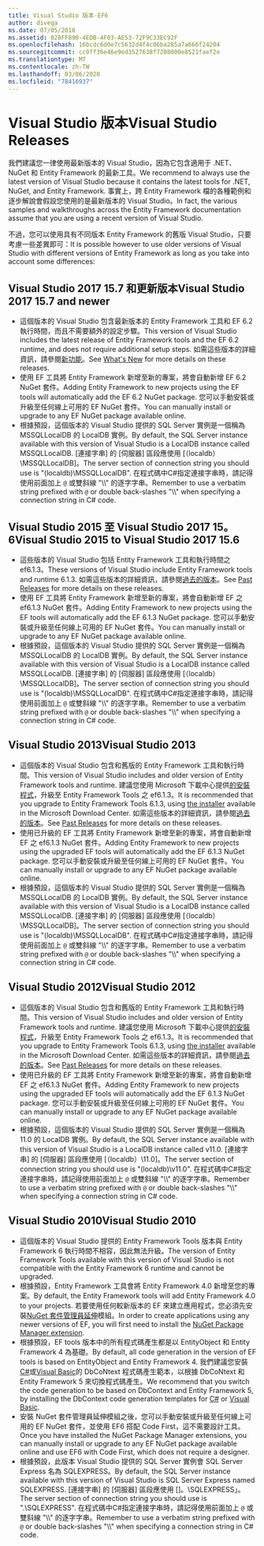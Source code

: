 ```yaml
---
title: Visual Studio 版本-EF6
author: divega
ms.date: 07/05/2018
ms.assetid: 028FF890-4EDB-4F03-AE53-72F9C33EC92F
ms.openlocfilehash: 16bcdc6d0e7c5632d4f4c06ba285a7a666f24204
ms.sourcegitcommit: cc0ff36e46e9ed3527638f7208000e8521faef2e
ms.translationtype: MT
ms.contentlocale: zh-TW
ms.lasthandoff: 03/06/2020
ms.locfileid: "78416937"
---
```

# <a name="visual-studio-releases"></a><span data-ttu-id="8d221-102">Visual Studio 版本</span><span class="sxs-lookup"><span data-stu-id="8d221-102">Visual Studio Releases</span></span>

<span data-ttu-id="8d221-103">我們建議您一律使用最新版本的 Visual Studio，因為它包含適用于 .NET、NuGet 和 Entity Framework 的最新工具。</span><span class="sxs-lookup"><span data-stu-id="8d221-103">We recommend to always use the latest version of Visual Studio because it contains the latest tools for .NET, NuGet, and Entity Framework.</span></span>
<span data-ttu-id="8d221-104">事實上，跨 Entity Framework 檔的各種範例和逐步解說會假設您使用的是最新版本的 Visual Studio。</span><span class="sxs-lookup"><span data-stu-id="8d221-104">In fact, the various samples and walkthroughs across the Entity Framework documentation assume that you are using a recent version of Visual Studio.</span></span>

<span data-ttu-id="8d221-105">不過，您可以使用具有不同版本 Entity Framework 的舊版 Visual Studio，只要考慮一些差異即可：</span><span class="sxs-lookup"><span data-stu-id="8d221-105">It is possible however to use older versions of Visual Studio with different versions of Entity Framework as long as you take into account some differences:</span></span>

## <a name="visual-studio-2017-157-and-newer"></a><span data-ttu-id="8d221-106">Visual Studio 2017 15.7 和更新版本</span><span class="sxs-lookup"><span data-stu-id="8d221-106">Visual Studio 2017 15.7 and newer</span></span>

- <span data-ttu-id="8d221-107">這個版本的 Visual Studio 包含最新版本的 Entity Framework 工具和 EF 6.2 執行時間，而且不需要額外的設定步驟。</span><span class="sxs-lookup"><span data-stu-id="8d221-107">This version of Visual Studio includes the latest release of Entity Framework tools and the EF 6.2 runtime, and does not require additional setup steps.</span></span>
<span data-ttu-id="8d221-108">如需這些版本的詳細資訊，請參閱[新功能](~/ef6/what-is-new/index.md)。</span><span class="sxs-lookup"><span data-stu-id="8d221-108">See [What's New](~/ef6/what-is-new/index.md) for more details on these releases.</span></span>
- <span data-ttu-id="8d221-109">使用 EF 工具將 Entity Framework 新增至新的專案，將會自動新增 EF 6.2 NuGet 套件。</span><span class="sxs-lookup"><span data-stu-id="8d221-109">Adding Entity Framework to new projects using the EF tools will automatically add the EF 6.2 NuGet package.</span></span>
<span data-ttu-id="8d221-110">您可以手動安裝或升級至任何線上可用的 EF NuGet 套件。</span><span class="sxs-lookup"><span data-stu-id="8d221-110">You can manually install or upgrade to any EF NuGet package available online.</span></span>
- <span data-ttu-id="8d221-111">根據預設，這個版本的 Visual Studio 提供的 SQL Server 實例是一個稱為 MSSQLLocalDB 的 LocalDB 實例。</span><span class="sxs-lookup"><span data-stu-id="8d221-111">By default, the SQL Server instance available with this version of Visual Studio is a LocalDB instance called MSSQLLocalDB.</span></span>
<span data-ttu-id="8d221-112">[連接字串] 的 [伺服器] 區段應使用 [（localdb）\\MSSQLLocalDB]。</span><span class="sxs-lookup"><span data-stu-id="8d221-112">The server section of connection string you should use is "(localdb)\\MSSQLLocalDB".</span></span>
<span data-ttu-id="8d221-113">在程式碼中C#指定連接字串時，請記得使用前面加上 `@` 或雙斜線 "\\\\" 的逐字字串。</span><span class="sxs-lookup"><span data-stu-id="8d221-113">Remember to use a verbatim string prefixed with `@` or double back-slashes "\\\\" when specifying a connection string in C# code.</span></span>  


## <a name="visual-studio-2015-to-visual-studio-2017-156"></a><span data-ttu-id="8d221-114">Visual Studio 2015 至 Visual Studio 2017 15。6</span><span class="sxs-lookup"><span data-stu-id="8d221-114">Visual Studio 2015 to Visual Studio 2017 15.6</span></span>

- <span data-ttu-id="8d221-115">這些版本的 Visual Studio 包括 Entity Framework 工具和執行時間之 ef6.1.3。</span><span class="sxs-lookup"><span data-stu-id="8d221-115">These versions of Visual Studio include Entity Framework tools and runtime 6.1.3.</span></span>
<span data-ttu-id="8d221-116">如需這些版本的詳細資訊，請參閱[過去的版本](~/ef6/what-is-new/past-releases.md#ef-613)。</span><span class="sxs-lookup"><span data-stu-id="8d221-116">See [Past Releases](~/ef6/what-is-new/past-releases.md#ef-613) for more details on these releases.</span></span>
- <span data-ttu-id="8d221-117">使用 EF 工具將 Entity Framework 新增至新的專案，將會自動新增 EF 之 ef6.1.3 NuGet 套件。</span><span class="sxs-lookup"><span data-stu-id="8d221-117">Adding Entity Framework to new projects using the EF tools will automatically add the EF 6.1.3 NuGet package.</span></span>
<span data-ttu-id="8d221-118">您可以手動安裝或升級至任何線上可用的 EF NuGet 套件。</span><span class="sxs-lookup"><span data-stu-id="8d221-118">You can manually install or upgrade to any EF NuGet package available online.</span></span>
- <span data-ttu-id="8d221-119">根據預設，這個版本的 Visual Studio 提供的 SQL Server 實例是一個稱為 MSSQLLocalDB 的 LocalDB 實例。</span><span class="sxs-lookup"><span data-stu-id="8d221-119">By default, the SQL Server instance available with this version of Visual Studio is a LocalDB instance called MSSQLLocalDB.</span></span>
<span data-ttu-id="8d221-120">[連接字串] 的 [伺服器] 區段應使用 [（localdb）\\MSSQLLocalDB]。</span><span class="sxs-lookup"><span data-stu-id="8d221-120">The server section of connection string you should use is "(localdb)\\MSSQLLocalDB".</span></span>
<span data-ttu-id="8d221-121">在程式碼中C#指定連接字串時，請記得使用前面加上 `@` 或雙斜線 "\\\\" 的逐字字串。</span><span class="sxs-lookup"><span data-stu-id="8d221-121">Remember to use a verbatim string prefixed with `@` or double back-slashes "\\\\" when specifying a connection string in C# code.</span></span>  


## <a name="visual-studio-2013"></a><span data-ttu-id="8d221-122">Visual Studio 2013</span><span class="sxs-lookup"><span data-stu-id="8d221-122">Visual Studio 2013</span></span>
- <span data-ttu-id="8d221-123">這個版本的 Visual Studio 包含和舊版的 Entity Framework 工具和執行時間。</span><span class="sxs-lookup"><span data-stu-id="8d221-123">This version of Visual Studio includes and older version of Entity Framework tools and runtime.</span></span>
<span data-ttu-id="8d221-124">建議您使用 Microsoft 下載中心提供[的安裝程式](https://www.microsoft.com/download/details.aspx?id=40762)，升級至 Entity Framework Tools 之 ef6.1.3。</span><span class="sxs-lookup"><span data-stu-id="8d221-124">It is recommended that you upgrade to Entity Framework Tools 6.1.3, using [the installer](https://www.microsoft.com/download/details.aspx?id=40762) available in the Microsoft Download Center.</span></span>
<span data-ttu-id="8d221-125">如需這些版本的詳細資訊，請參閱[過去的版本](~/ef6/what-is-new/past-releases.md#ef-613)。</span><span class="sxs-lookup"><span data-stu-id="8d221-125">See [Past Releases](~/ef6/what-is-new/past-releases.md#ef-613) for more details on these releases.</span></span>
- <span data-ttu-id="8d221-126">使用已升級的 EF 工具將 Entity Framework 新增至新的專案，將會自動新增 EF 之 ef6.1.3 NuGet 套件。</span><span class="sxs-lookup"><span data-stu-id="8d221-126">Adding Entity Framework to new projects using the upgraded EF tools will automatically add the EF 6.1.3 NuGet package.</span></span>
<span data-ttu-id="8d221-127">您可以手動安裝或升級至任何線上可用的 EF NuGet 套件。</span><span class="sxs-lookup"><span data-stu-id="8d221-127">You can manually install or upgrade to any EF NuGet package available online.</span></span>
- <span data-ttu-id="8d221-128">根據預設，這個版本的 Visual Studio 提供的 SQL Server 實例是一個稱為 MSSQLLocalDB 的 LocalDB 實例。</span><span class="sxs-lookup"><span data-stu-id="8d221-128">By default, the SQL Server instance available with this version of Visual Studio is a LocalDB instance called MSSQLLocalDB.</span></span>
<span data-ttu-id="8d221-129">[連接字串] 的 [伺服器] 區段應使用 [（localdb）\\MSSQLLocalDB]。</span><span class="sxs-lookup"><span data-stu-id="8d221-129">The server section of connection string you should use is "(localdb)\\MSSQLLocalDB".</span></span>
<span data-ttu-id="8d221-130">在程式碼中C#指定連接字串時，請記得使用前面加上 `@` 或雙斜線 "\\\\" 的逐字字串。</span><span class="sxs-lookup"><span data-stu-id="8d221-130">Remember to use a verbatim string prefixed with `@` or double back-slashes "\\\\" when specifying a connection string in C# code.</span></span>  

## <a name="visual-studio-2012"></a><span data-ttu-id="8d221-131">Visual Studio 2012</span><span class="sxs-lookup"><span data-stu-id="8d221-131">Visual Studio 2012</span></span>

- <span data-ttu-id="8d221-132">這個版本的 Visual Studio 包含和舊版的 Entity Framework 工具和執行時間。</span><span class="sxs-lookup"><span data-stu-id="8d221-132">This version of Visual Studio includes and older version of Entity Framework tools and runtime.</span></span>
<span data-ttu-id="8d221-133">建議您使用 Microsoft 下載中心提供[的安裝程式](https://www.microsoft.com/download/details.aspx?id=40762)，升級至 Entity Framework Tools 之 ef6.1.3。</span><span class="sxs-lookup"><span data-stu-id="8d221-133">It is recommended that you upgrade to Entity Framework Tools 6.1.3, using [the installer](https://www.microsoft.com/download/details.aspx?id=40762) available in the Microsoft Download Center.</span></span>
<span data-ttu-id="8d221-134">如需這些版本的詳細資訊，請參閱[過去的版本](~/ef6/what-is-new/past-releases.md#ef-613)。</span><span class="sxs-lookup"><span data-stu-id="8d221-134">See [Past Releases](~/ef6/what-is-new/past-releases.md#ef-613) for more details on these releases.</span></span>
- <span data-ttu-id="8d221-135">使用已升級的 EF 工具將 Entity Framework 新增至新的專案，將會自動新增 EF 之 ef6.1.3 NuGet 套件。</span><span class="sxs-lookup"><span data-stu-id="8d221-135">Adding Entity Framework to new projects using the upgraded EF tools will automatically add the EF 6.1.3 NuGet package.</span></span>
<span data-ttu-id="8d221-136">您可以手動安裝或升級至任何線上可用的 EF NuGet 套件。</span><span class="sxs-lookup"><span data-stu-id="8d221-136">You can manually install or upgrade to any EF NuGet package available online.</span></span>
- <span data-ttu-id="8d221-137">根據預設，這個版本的 Visual Studio 提供的 SQL Server 實例是一個稱為11.0 的 LocalDB 實例。</span><span class="sxs-lookup"><span data-stu-id="8d221-137">By default, the SQL Server instance available with this version of Visual Studio is a LocalDB instance called v11.0.</span></span>
<span data-ttu-id="8d221-138">[連接字串] 的 [伺服器] 區段應使用 [（localdb）\\11.0]。</span><span class="sxs-lookup"><span data-stu-id="8d221-138">The server section of connection string you should use is "(localdb)\\v11.0".</span></span>
<span data-ttu-id="8d221-139">在程式碼中C#指定連接字串時，請記得使用前面加上 `@` 或雙斜線 "\\\\" 的逐字字串。</span><span class="sxs-lookup"><span data-stu-id="8d221-139">Remember to use a verbatim string prefixed with `@` or double back-slashes "\\\\" when specifying a connection string in C# code.</span></span>  

## <a name="visual-studio-2010"></a><span data-ttu-id="8d221-140">Visual Studio 2010</span><span class="sxs-lookup"><span data-stu-id="8d221-140">Visual Studio 2010</span></span>

- <span data-ttu-id="8d221-141">這個版本的 Visual Studio 提供的 Entity Framework Tools 版本與 Entity Framework 6 執行時間不相容，因此無法升級。</span><span class="sxs-lookup"><span data-stu-id="8d221-141">The version of Entity Framework Tools available with this version of Visual Studio is not compatible with the Entity Framework 6 runtime and cannot be upgraded.</span></span>
- <span data-ttu-id="8d221-142">根據預設，Entity Framework 工具會將 Entity Framework 4.0 新增至您的專案。</span><span class="sxs-lookup"><span data-stu-id="8d221-142">By default, the Entity Framework tools will add Entity Framework 4.0 to your projects.</span></span>
<span data-ttu-id="8d221-143">若要使用任何較新版本的 EF 來建立應用程式，您必須先安裝[NuGet 套件管理員延伸](https://marketplace.visualstudio.com/items?itemName=NuGetTeam.NuGetPackageManager)模組。</span><span class="sxs-lookup"><span data-stu-id="8d221-143">In order to create applications using any newer versions of EF, you will first need to install the [NuGet Package Manager extension](https://marketplace.visualstudio.com/items?itemName=NuGetTeam.NuGetPackageManager).</span></span>
- <span data-ttu-id="8d221-144">根據預設，EF tools 版本中的所有程式碼產生都是以 EntityObject 和 Entity Framework 4 為基礎。</span><span class="sxs-lookup"><span data-stu-id="8d221-144">By default, all code generation in the version of EF tools is based on EntityObject and Entity Framework 4.</span></span>
<span data-ttu-id="8d221-145">我們建議您安裝[C#](https://marketplace.visualstudio.com/items?itemName=EntityFrameworkTeam.EF5xDbContextGeneratorforC)或[Visual Basic](https://marketplace.visualstudio.com/items?itemName=EntityFrameworkTeam.EF5xDbContextGeneratorforVBNET)的 DbCoNtext 程式碼產生範本，以根據 DbCoNtext 和 Entity Framework 5 來切換程式碼產生。</span><span class="sxs-lookup"><span data-stu-id="8d221-145">We recommend that you switch the code generation to be based on DbContext and Entity Framework 5, by installing the DbContext code generation templates for [C#](https://marketplace.visualstudio.com/items?itemName=EntityFrameworkTeam.EF5xDbContextGeneratorforC) or [Visual Basic](https://marketplace.visualstudio.com/items?itemName=EntityFrameworkTeam.EF5xDbContextGeneratorforVBNET).</span></span>
- <span data-ttu-id="8d221-146">安裝 NuGet 套件管理員延伸模組之後，您可以手動安裝或升級至任何線上可用的 EF NuGet 套件，並使用 EF6 搭配 Code First，這不需要設計工具。</span><span class="sxs-lookup"><span data-stu-id="8d221-146">Once you have installed the NuGet Package Manager extensions, you can manually install or upgrade to any EF NuGet package available online and use EF6 with Code First, which does not require a designer.</span></span>
- <span data-ttu-id="8d221-147">根據預設，此版本 Visual Studio 提供的 SQL Server 實例會 SQL Server Express 名為 SQLEXPRESS。</span><span class="sxs-lookup"><span data-stu-id="8d221-147">By default, the SQL Server instance available with this version of Visual Studio is SQL Server Express named SQLEXPRESS.</span></span>
<span data-ttu-id="8d221-148">[連接字串] 的 [伺服器] 區段應使用 []。\\SQLEXPRESS」。</span><span class="sxs-lookup"><span data-stu-id="8d221-148">The server section of connection string you should use is ".\\SQLEXPRESS".</span></span>
<span data-ttu-id="8d221-149">在程式碼中C#指定連接字串時，請記得使用前面加上 `@` 或雙斜線 "\\\\" 的逐字字串。</span><span class="sxs-lookup"><span data-stu-id="8d221-149">Remember to use a verbatim string prefixed with `@` or double back-slashes "\\\\" when specifying a connection string in C# code.</span></span>
